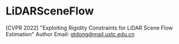 # LiDARSceneFlow
[CVPR 2022] "Exploiting Rigidity Constraints for LiDAR Scene Flow Estimation"
Author Email: gtdong@mail.ustc.edu.cn
